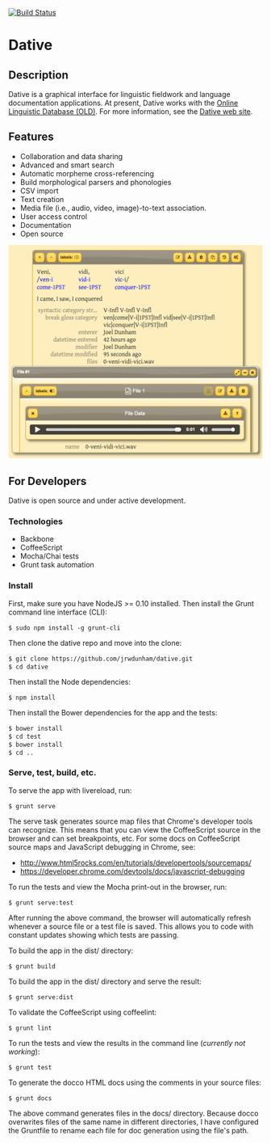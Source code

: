 [![Build Status](https://travis-ci.org/FieldDB/dative.svg?branch=master)](https://travis-ci.org/FieldDB/dative)
# Dative

## Description

Dative is a graphical interface for linguistic fieldwork and language
documentation applications. At present, Dative works with the [Online
Linguistic Database (OLD)](http://www.onlinelinguisticdatabase.org). For more
information, see the [Dative web site](http://www.dative.ca).


## Features

- Collaboration and data sharing
- Advanced and smart search
- Automatic morpheme cross-referencing
- Build morphological parsers and phonologies
- CSV import
- Text creation
- Media file (i.e., audio, video, image)-to-text association.
- User access control
- Documentation
- Open source

![Screenshot of Dative](dative-screenshot.png)


## For Developers

Dative is open source and under active development.


### Technologies

- Backbone
- CoffeeScript
- Mocha/Chai tests
- Grunt task automation


### Install

First, make sure you have NodeJS >= 0.10 installed. Then install the Grunt
command line interface (CLI):

    $ sudo npm install -g grunt-cli

Then clone the dative repo and move into the clone:

    $ git clone https://github.com/jrwdunham/dative.git
    $ cd dative

Then install the Node dependencies:

    $ npm install

Then install the Bower dependencies for the app and the tests:

    $ bower install
    $ cd test
    $ bower install
    $ cd ..


### Serve, test, build, etc.

To serve the app with livereload, run:

    $ grunt serve

The serve task generates source map files that Chrome's developer tools can
recognize. This means that you can view the CoffeeScript source in the browser
and can set breakpoints, etc. For some docs on CoffeeScript source maps and
JavaScript debugging in Chrome, see:

- http://www.html5rocks.com/en/tutorials/developertools/sourcemaps/
- https://developer.chrome.com/devtools/docs/javascript-debugging

To run the tests and view the Mocha print-out in the browser, run:

    $ grunt serve:test

After running the above command, the browser will automatically refresh
whenever a source file or a test file is saved. This allows you to code with
constant updates showing which tests are passing.

To build the app in the dist/ directory:

    $ grunt build

To build the app in the dist/ directory and serve the result:

    $ grunt serve:dist

To validate the CoffeeScript using coffeelint:

    $ grunt lint

To run the tests and view the results in the command line (*currently
not working*):

    $ grunt test

To generate the docco HTML docs using the comments in your source files:

    $ grunt docs

The above command generates files in the docs/ directory. Because docco
overwrites files of the same name in different directories, I have configured
the Gruntfile to rename each file for doc generation using the file's path.

